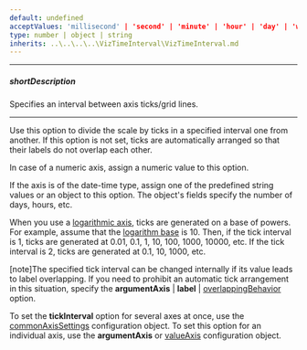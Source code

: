 ```yaml
---
default: undefined
acceptValues: 'millisecond' | 'second' | 'minute' | 'hour' | 'day' | 'week' | 'month' | 'quarter' | 'year'
type: number | object | string
inherits: ..\..\..\..\VizTimeInterval\VizTimeInterval.md
---
```

---
##### shortDescription
Specifies an interval between axis ticks/grid lines.

---
Use this option to divide the scale by ticks in a specified interval one from another. If this option is not set, ticks are automatically arranged so that their labels do not overlap each other.

In case of a numeric axis, assign a numeric value to this option.

If the axis is of the date-time type, assign one of the predefined string values or an object to this option. The object's fields specify the number of days, hours, etc.

When you use a [logarithmic axis](/api-reference/20%20Data%20Visualization%20Widgets/17%20dxPolarChart/1%20Configuration/argumentAxis/type.md '/Documentation/ApiReference/Data_Visualization_Widgets/dxPolarChart/Configuration/argumentAxis/#type'), ticks are generated on a base of powers. For example, assume that the [logarithm base](/api-reference/20%20Data%20Visualization%20Widgets/17%20dxPolarChart/1%20Configuration/argumentAxis/logarithmBase.md '/Documentation/ApiReference/Data_Visualization_Widgets/dxPolarChart/Configuration/argumentAxis/#logarithmBase') is 10. Then, if the tick interval is 1, ticks are generated at 0.01, 0.1, 1, 10, 100, 1000, 10000, etc. If the tick interval is 2, ticks are generated at 0.1, 10, 1000, etc.

[note]The specified tick interval can be changed internally if its value leads to label overlapping. If you need to prohibit an automatic tick arrangement in this situation, specify the **argumentAxis** | **label** | [overlappingBehavior](/api-reference/20%20Data%20Visualization%20Widgets/17%20dxPolarChart/1%20Configuration/commonAxisSettings/label/overlappingBehavior.md '/Documentation/ApiReference/Data_Visualization_Widgets/dxPolarChart/Configuration/argumentAxis/label/#overlappingBehavior') option.

To set the **tickInterval** option for several axes at once, use the [commonAxisSettings](/api-reference/20%20Data%20Visualization%20Widgets/17%20dxPolarChart/1%20Configuration/commonAxisSettings '/Documentation/ApiReference/Data_Visualization_Widgets/dxPolarChart/Configuration/commonAxisSettings/') configuration object. To set this option for an individual axis, use the **argumentAxis** or [valueAxis](/api-reference/20%20Data%20Visualization%20Widgets/17%20dxPolarChart/1%20Configuration/valueAxis '/Documentation/ApiReference/Data_Visualization_Widgets/dxPolarChart/Configuration/valueAxis/') configuration object.
